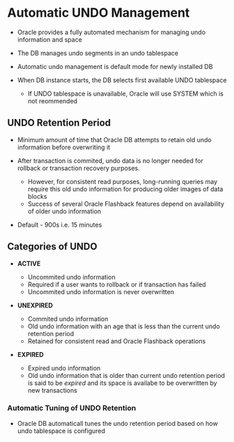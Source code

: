 # Automatic UNDO Management

* Oracle provides a fully automated mechanism for managing undo information and space

* The DB manages undo segments in an undo tablespace

* Automatic undo management is default mode for newly installed DB

* When DB instance starts, the DB selects first available UNDO tablespace
    - If UNDO tablespace is unavailable, Oracle will use SYSTEM which is not reommended


## UNDO Retention Period

* Minimum amount of time that Oracle DB attempts to retain old undo information before overwriting it

* After transaction is commited, undo data is no longer needed for rollback or transaction recovery purposes.
    - However, for consistent read purposes, long-running queries may require this old undo information for producing older images of data blocks
    - Success of several Oracle Flashback features depend on availability of older undo information

* Default - 900s i.e. 15 minutes


## Categories of UNDO

* **ACTIVE**
    - Uncommited undo information
    - Required if a user wants to rollback or if transaction has failed
    - Uncommited undo information is never overwritten

* **UNEXPIRED**
    - Commited undo information
    - Old undo information with an age that is less than the current undo retention period
    - Retained for consistent read and Oracle Flashback operations

* **EXPIRED**
    - Expired undo information
    - Old undo information that is older than current undo retention period is said to be *expired* and its space is availabe to be overwritten by new transactions


### Automatic Tuning of UNDO Retention

* Oracle DB automaticall tunes the undo retention period based on how undo tablespace is configured